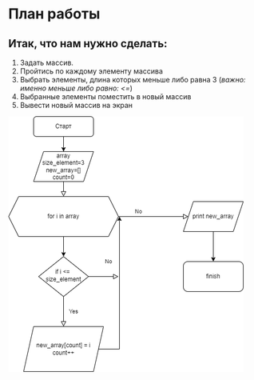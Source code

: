 # План работы
## Итак, что нам нужно сделать:

1. Задать массив.
4. Пройтись по каждому элементу массива
5. Выбрать элементы, длина которых меньше либо равна 3 (*важно: именно меньше либо равно: <=*)
6. Выбранные элементы поместить в новый массив
7. Вывести новый массив на экран


![Image alt](https://github.com/Odarochka1802/Control/blob/main/image.png)

